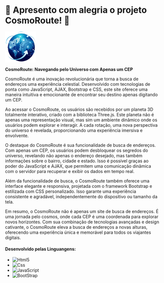 <H1>🌟 Apresento com alegria o projeto CosmoRoute! 🚀 </H1>
<img src="img/Logo.png" alt="Logo do Projeto" width="100" height="100" align="center">
<P>
<strong>CosmoRoute: Navegando pelo Universo com Apenas um CEP</strong>

CosmoRoute é uma inovação revolucionária que torna a busca de endereços uma experiência celestial. Desenvolvido com tecnologias de ponta como JavaScript, AJAX, Bootstrap e CSS, este site oferece uma maneira intuitiva e emocionante de encontrar seu destino apenas digitando um CEP.

Ao acessar o CosmoRoute, os usuários são recebidos por um planeta 3D totalmente interativo, criado com a biblioteca Three.js. Este planeta não é apenas uma representação visual, mas sim um ambiente dinâmico onde os usuários podem explorar e interagir. A cada rotação, uma nova perspectiva do universo é revelada, proporcionando uma experiência imersiva e envolvente.

O destaque do CosmoRoute é sua funcionalidade de busca de endereços. Com apenas um CEP, os usuários podem desbloquear os segredos do universo, revelando não apenas o endereço desejado, mas também informações sobre o bairro, cidade e estado. Isso é possível graças ao poder do JavaScript e AJAX, que permitem uma comunicação dinâmica com o servidor para recuperar e exibir os dados em tempo real.

Além da funcionalidade de busca, o CosmoRoute também oferece uma interface elegante e responsiva, projetada com o framework Bootstrap e estilizada com CSS personalizado. Isso garante uma experiência consistente e agradável, independentemente do dispositivo ou tamanho da tela.

Em resumo, o CosmoRoute não é apenas um site de busca de endereços. É uma jornada pelo cosmos, onde cada CEP é uma coordenada para explorar novos horizontes. Com sua combinação de tecnologias avançadas e design cativante, o CosmoRoute eleva a busca de endereços a novas alturas, oferecendo uma experiência única e memorável para todos os viajantes digitais.
</P>
<blockquote cite="">

</blockquote>

<h4>Desenvolvido pelas Linguangens:</h4>
<ul>
	<li><img aling="center" alt="Html5" src="https://img.shields.io/badge/HTML5-E34F26?style=for-the-badge&logo=html5&logoColor=white"></li>
	<li><img aling="center" alt="Css" src="https://img.shields.io/badge/CSS3-1572B6?style=for-the-badge&logo=css3&logoColor=white"> </li>
	<li><img aling="center" alt="JavaScript" src="https://img.shields.io/badge/JavaScript-F7DF1E?style=for-the-badge&logo=javascript&logoColor=black"> </li>
	<li> <img aling="center" alt="BootStrap" src="https://img.shields.io/badge/Bootstrap-563D7C?style=for-the-badge&logo=bootstrap&logoColor=white"></li>
</ul>
